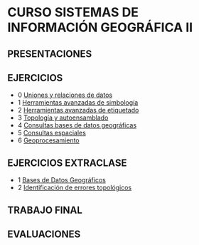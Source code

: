 # CURSO SISTEMAS DE INFORMACIÓN GEOGRÁFICA II

## PRESENTACIONES



## EJERCICIOS

* 0 [Uniones y relaciones de datos](https://drive.google.com/open?id=0BzlSI5GKglNmcnVPSTNEVG9ldWc)
* 1 [Herramientas avanzadas de simbología](https://dl.dropboxusercontent.com/u/44902322/CURSO%20SIG2/EJERCICIO1.rar)
* 2 [Herramientas avanzadas de etiquetado](https://dl.dropboxusercontent.com/u/44902322/CURSO%20SIG2/EJERCICIO2.rar)
* 3 [Topología y autoensamblado](https://dl.dropboxusercontent.com/u/44902322/CURSO%20SIG2/EJERCICIO3.rar)
* 4 [Consultas bases de datos geográficas](https://dl.dropboxusercontent.com/u/44902322/CURSO%20SIG2/EJERCICIO4.rar)
* 5 [Consultas espaciales](https://dl.dropboxusercontent.com/u/44902322/CURSO%20SIG2/EJERCICIO5.rar)
* 6 [Geoprocesamiento](https://dl.dropboxusercontent.com/u/44902322/CURSO%20SIG2/EJERCICIO6.rar)

## EJERCICIOS EXTRACLASE

* 1 [Bases de Datos Geográficos](https://dl.dropboxusercontent.com/u/44902322/CURSO%20SIG2/EXTRACLASE1.rar)
* 2 [Identificación de errores topológicos](https://dl.dropboxusercontent.com/u/44902322/CURSO%20SIG2/EXTRACLASE2.rar)

## TRABAJO FINAL

## EVALUACIONES
